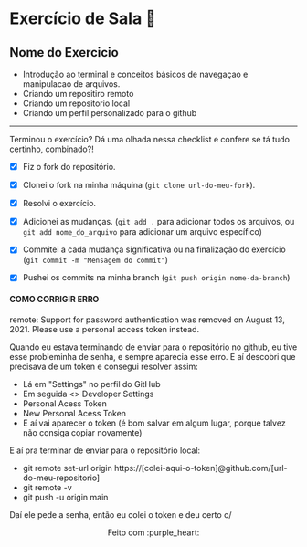 # Exercício de Sala 🏫  

## Nome do Exercicio

- Introdução ao terminal e conceitos básicos de navegaçao e manipulacao de arquivos.
- Criando um repositiro remoto
- Criando um repositorio local
- Criando um perfil personalizado para o github
---

Terminou o exercício? Dá uma olhada nessa checklist e confere se tá tudo certinho, combinado?!

- [x] Fiz o fork do repositório.
- [x] Clonei o fork na minha máquina (`git clone url-do-meu-fork`).
- [x] Resolvi o exercício.
- [x] Adicionei as mudanças. (`git add .` para adicionar todos os arquivos, ou `git add nome_do_arquivo` para adicionar um arquivo específico)
- [x] Commitei a cada mudança significativa ou na finalização do exercício (`git commit -m "Mensagem do commit"`)
- [x] Pushei os commits na minha branch (`git push origin nome-da-branch`)










#### COMO CORRIGIR ERRO
 remote: Support for password authentication was removed on August 13, 2021. Please use a personal access token instead.

Quando eu estava terminando de enviar para o repositório no github, eu tive esse probleminha de senha, e sempre aparecia esse erro. E aí descobri que precisava de um token e consegui resolver assim:

- Lá em "Settings" no perfil do GitHub
- Em seguida <> Developer Settings
- Personal Acess Token
- New Personal Acess Token
- E aí vai aparecer o token (é bom salvar em algum lugar, porque talvez não consiga copiar novamente)

E aí pra terminar de enviar para o repositório local:

- git remote set-url origin https://[colei-aqui-o-token]@github.com/[url-do-meu-repositorio]
- git remote -v
- git push -u origin main

Daí ele pede a senha, então eu colei o token e deu certo o/

<p align="center">
Feito com :purple_heart:  
</p>
